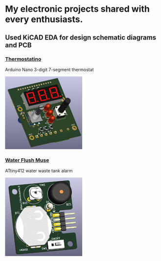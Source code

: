 # My electronic projects shared with every enthusiasts.
## Used KiCAD EDA for design schematic diagrams and PCB 
### [Thermostatino](https://github.com/devincentiis/electronics/blob/main/Thermostatino) 
Arduino Nano 3-digit 7-segment thermostat 

<img alt="Thermostatino Top" src="https://github.com/devincentiis/electronics/blob/main/Thermostatino/ThermostatinoTop.jpg?raw=true" width="50%">

### [Water Flush Muse](https://github.com/devincentiis/electronics/blob/main/WaterFlushMuse) 
ATtiny412 water waste tank alarm

<img alt="WaterFlushMuse" src="https://github.com/devincentiis/electronics/blob/main/WaterFlushMuse/render.png?raw=true" width="50%">
